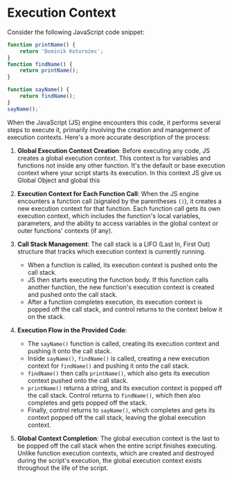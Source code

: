 
# Execution Context

Consider the following JavaScript code snippet:

```js
function printName() {
    return 'Dominik Kotorożec';
}
function findName() {
    return printName();
}

function sayName() {
    return findName();
}
sayName();` 
```
When the JavaScript (JS) engine encounters this code, it performs several steps to execute it, primarily involving the creation and management of execution contexts. Here's a more accurate description of the process:

1.  **Global Execution Context Creation**: Before executing any code, JS creates a global execution context. This context is for variables and functions not inside any other function. It's the default or base execution context where your script starts its execution. In this context JS give us Global Object and global this
    
2.  **Execution Context for Each Function Call**: When the JS engine encounters a function call (signaled by the parentheses `()`), it creates a new execution context for that function. Each function call gets its own execution context, which includes the function's local variables, parameters, and the ability to access variables in the global context or outer functions' contexts (if any).
    
3.  **Call Stack Management**: The call stack is a LIFO (Last In, First Out) structure that tracks which execution context is currently running.
    
    -   When a function is called, its execution context is pushed onto the call stack.
    -   JS then starts executing the function body. If this function calls another function, the new function's execution context is created and pushed onto the call stack.
    -   After a function completes execution, its execution context is popped off the call stack, and control returns to the context below it on the stack.
4.  **Execution Flow in the Provided Code**:
    
    -   The `sayName()` function is called, creating its execution context and pushing it onto the call stack.
    -   Inside `sayName()`, `findName()` is called, creating a new execution context for `findName()` and pushing it onto the call stack.
    -   `findName()` then calls `printName()`, which also gets its execution context pushed onto the call stack.
    -   `printName()` returns a string, and its execution context is popped off the call stack. Control returns to `findName()`, which then also completes and gets popped off the stack.
    -   Finally, control returns to `sayName()`, which completes and gets its context popped off the call stack, leaving the global execution context.
5.  **Global Context Completion**: The global execution context is the last to be popped off the call stack when the entire script finishes executing. Unlike function execution contexts, which are created and destroyed during the script's execution, the global execution context exists throughout the life of the script.

